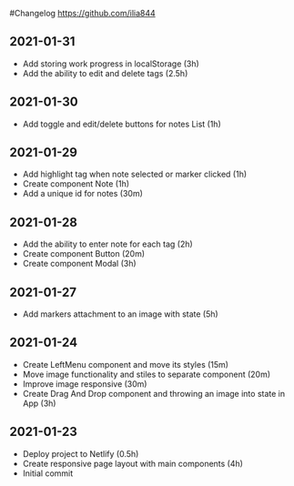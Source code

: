 #Changelog
<https://github.com/ilia844>

## 2021-01-31
- Add storing work progress in localStorage (3h)
- Add the ability to edit and delete tags (2.5h)

## 2021-01-30
- Add toggle and edit/delete buttons for notes List (1h)

## 2021-01-29
- Add highlight tag when note selected or marker clicked (1h)
- Create component Note (1h)
- Add a unique id for notes (30m)

## 2021-01-28
- Add the ability to enter note for each tag (2h)
- Create component Button (20m)
- Create component Modal (3h)

## 2021-01-27
- Add markers attachment to an image with state (5h) 

## 2021-01-24
- Create LeftMenu component and move its styles (15m)
- Move image functionality and stiles to separate component (20m)
- Improve image responsive (30m)
- Create Drag And Drop component 
and throwing an image into state in App (3h)

## 2021-01-23
- Deploy project to Netlify (0.5h)
- Create responsive page layout with main components (4h)
- Initial commit